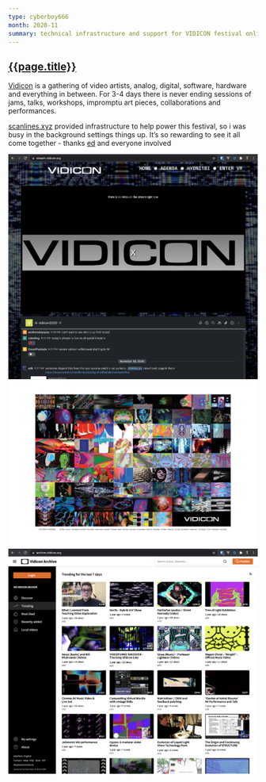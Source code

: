```yaml
---
type: cyberboy666
month: 2020-11
summary: technical infrastructure and support for VIDICON festival online
---
```


## [ {{page.title}} ]({{page.url}})

[Vidicon](https://vidicon.org/) is a gathering of video artists, analog, digital, software, hardware and everything in between. For 3-4 days there is never ending sessions of jams, talks, workshops, impromptu art pieces, collaborations and performances.

[scanlines.xyz](https://scanlines.xyz) provided infrastructure to help power this festival, so i was busy in the background settings things up. It’s so rewarding to see it all come together - thanks [ed](https://www.instagram.com/edwerk/) and everyone involved

![image](/images/cyberboy666/vidicon2020_1.png)
![image](/images/cyberboy666/vidicon2020_2.jpg)
![image](/images/cyberboy666/vidicon2020_3.png)
